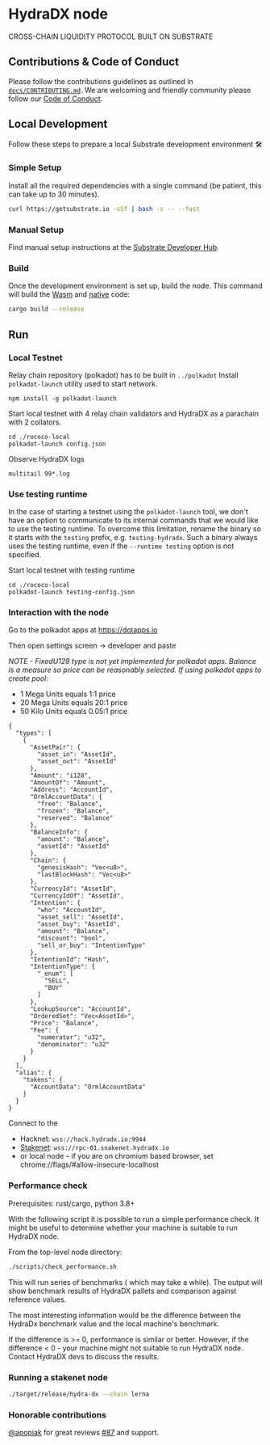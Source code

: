 # HydraDX node

CROSS-CHAIN LIQUIDITY PROTOCOL BUILT ON SUBSTRATE

## Contributions & Code of Conduct

Please follow the contributions guidelines as outlined in [`docs/CONTRIBUTING.md`](docs/CONTRIBUTING.md).
We are welcoming and friendly community please follow our [Code of Conduct](docs/CODE_OF_CONDUCT.md).

## Local Development

Follow these steps to prepare a local Substrate development environment :hammer_and_wrench:

### Simple Setup

Install all the required dependencies with a single command (be patient, this can take up to 30
minutes).

```bash
curl https://getsubstrate.io -sSf | bash -s -- --fast
```

### Manual Setup

Find manual setup instructions at the
[Substrate Developer Hub](https://substrate.dev/docs/en/knowledgebase/getting-started/#manual-installation).

### Build

Once the development environment is set up, build the node. This command will build the
[Wasm](https://substrate.dev/docs/en/knowledgebase/advanced/executor#wasm-execution) and
[native](https://substrate.dev/docs/en/knowledgebase/advanced/executor#native-execution) code:

```bash
cargo build --release
```

## Run

### Local Testnet

Relay chain repository (polkadot) has to be built in `../polkadot`
Install `polkadot-launch` utility used to start network.

```
npm install -g polkadot-launch
```

Start local testnet with 4 relay chain validators and HydraDX as a parachain with 2 collators.

```
cd ./rococo-local
polkadot-launch config.json
```

Observe HydraDX logs

```
multitail 99*.log
```

### Use testing runtime

In the case of starting a testnet using the `polkadot-launch` tool, 
we don't have an option to communicate to its internal commands that we would like to use the testing runtime.
To overcome this limitation, rename the binary so it starts with the `testing` prefix, e.g. `testing-hydradx`.
Such a binary always uses the testing runtime, even if the `--runtime testing` option is not specified.

Start local testnet with testing runtime
```
cd ./rococo-local
polkadot-launch testing-config.json
```

### Interaction with the node

Go to the polkadot apps at https://dotapps.io

Then open settings screen -> developer and paste

*NOTE - FixedU128 type is not yet implemented for polkadot apps. Balance is a measure so price can be reasonably selected. If using polkadot apps to create pool:*
- 1 Mega Units equals 1:1 price
- 20 Mega Units equals 20:1 price
- 50 Kilo Units equals 0.05:1 price

```
{
  "types": [
    {
      "AssetPair": {
        "asset_in": "AssetId",
        "asset_out": "AssetId"
      },
      "Amount": "i128",
      "AmountOf": "Amount",
      "Address": "AccountId",
      "OrmlAccountData": {
        "free": "Balance",
        "frozen": "Balance",
        "reserved": "Balance"
      },
      "BalanceInfo": {
        "amount": "Balance",
        "assetId": "AssetId"
      },
      "Chain": {
        "genesisHash": "Vec<u8>",
        "lastBlockHash": "Vec<u8>"
      },
      "CurrencyId": "AssetId",
      "CurrencyIdOf": "AssetId",
      "Intention": {
        "who": "AccountId",
        "asset_sell": "AssetId",
        "asset_buy": "AssetId",
        "amount": "Balance",
        "discount": "bool",
        "sell_or_buy": "IntentionType"
      },
      "IntentionId": "Hash",
      "IntentionType": {
        "_enum": [
          "SELL",
          "BUY"
        ]
      },
      "LookupSource": "AccountId",
      "OrderedSet": "Vec<AssetId>",
      "Price": "Balance",
      "Fee": {
        "numerator": "u32",
        "denominator": "u32"
      }
    }
  ],
  "alias": {
    "tokens": {
      "AccountData": "OrmlAccountData"
    }
  }
}
```

Connect to the
- Hacknet: `wss://hack.hydradx.io:9944`
- [Stakenet](https://polkadot.js.org/apps/?rpc=wss%3A%2F%2Frpc-01.snakenet.hydradx.io): `wss://rpc-01.snakenet.hydradx.io`
- or local node – if you are on chromium based browser, set chrome://flags/#allow-insecure-localhost

### Performance check

Prerequisites: rust/cargo, python 3.8+

With the following script it is possible to run a simple performance check. It might be useful
to determine whether your machine is suitable to run HydraDX node.

From the top-level node directory:

```bash
./scripts/check_performance.sh
```

This will run series of benchmarks ( which may take a while).
The output will show benchmark results of HydraDX pallets and comparison against reference values.

The most interesting information would be the difference between the HydraDx benchmark value and the local machine's benchmark.

If the difference is >= 0, performance is similar or better.
However, if the difference < 0 - your machine might not suitable to run HydraDX node. Contact HydraDX devs to discuss the results.

### Running a stakenet node

```bash
./target/release/hydra-dx --chain lerna
```

### Honorable contributions
[@apopiak](https://github.com/apopiak) for great reviews [#87](https://github.com/galacticcouncil/HydraDX-node/pull/87) and support.
